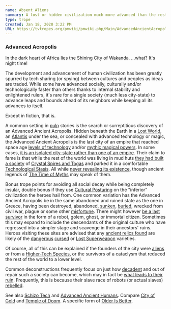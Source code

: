 ```yaml
---
name: Absent Aliens
summary: A lost or hidden civilization much more advanced than the rest of the world outside it.
type: trope
Created: Jan 18, 2020 3:22 PM
URL: https://tvtropes.org/pmwiki/pmwiki.php/Main/AdvancedAncientAcropolis
---
```


### Advanced Acropolis

In the dark heart of Africa lies the Shining City of Wakanda. …what? It's night time!

The development and advancement of human civilization has been greatly spurred by tech sharing (or spying) between cultures and peoples as ideas are traded. While some have advanced socially, culturally and/or technologically faster than others thanks to internal stability and enlightened rulers, it's rare for a single society (much less city-state) to advance leaps and bounds ahead of its neighbors while keeping all its advances to itself.

Except in fiction, that is.

A common setting in [pulp](https://tvtropes.org/pmwiki/pmwiki.php/Main/Pulp) stories is the search or surreptitious discovery of an Advanced Ancient Acropolis. Hidden beneath the Earth in a [Lost World](https://tvtropes.org/pmwiki/pmwiki.php/Main/LostWorld), an [Atlantis](https://tvtropes.org/pmwiki/pmwiki.php/Main/Atlantis) under the sea, or concealed with advanced technology or magic, the Advanced Ancient Acropolis is the last city of an empire that reached space age [levels of technology](https://tvtropes.org/pmwiki/pmwiki.php/Main/BambooTechnology) and/or [mythic magical powers](https://tvtropes.org/pmwiki/pmwiki.php/Main/TheAgeOfMyth). In some cases, [it is an isolated city-state rather than one of an empire](https://tvtropes.org/pmwiki/pmwiki.php/Main/LandOfOneCity). Their claim to fame is that while the rest of the world was living in mud huts [they had built a society](https://tvtropes.org/pmwiki/pmwiki.php/Main/DecadeDissonance) of [Crystal Spires and Togas](https://tvtropes.org/pmwiki/pmwiki.php/Main/CrystalSpiresAndTogas) and parked it in a comfortable [Technological Stasis](https://tvtropes.org/pmwiki/pmwiki.php/Main/MedievalStasis). All while [never revealing its existence](https://tvtropes.org/pmwiki/pmwiki.php/Main/HiddenElfVillage), though ancient legends of [The Time of Myths](https://tvtropes.org/pmwiki/pmwiki.php/Main/TheTimeOfMyths) may speak of them.

Bonus trope points for avoiding all social decay while being completely insular, double bonus if they use [Cultural Posturing](https://tvtropes.org/pmwiki/pmwiki.php/Main/CulturalPosturing) on the "inferior" civilization the heroes hail from. One common variation has the Advanced Ancient Acropolis be in the same abandoned and ruined state as the one in Greece, having been destroyed, abandoned, [sunken](https://tvtropes.org/pmwiki/pmwiki.php/Main/UnderwaterCity), [buried](https://tvtropes.org/pmwiki/pmwiki.php/Main/UndergroundCity), wrecked from civil war, plague or some other [misfortune](https://tvtropes.org/pmwiki/pmwiki.php/Main/EndOfAnAge). There might however [be a last survivor](https://tvtropes.org/pmwiki/pmwiki.php/Main/LivingRelic) in the form of a robot, golem, ghost, or immortal citizen. Sometimes this may expand to include the descendants of the original culture who have regressed into a simpler stage and scavenge in their ancestors' ruins. Heroes visiting these sites are advised that any [ancient relics found](https://tvtropes.org/pmwiki/pmwiki.php/Main/LostTechnology) are likely of the [dangerous](https://tvtropes.org/pmwiki/pmwiki.php/Main/DurableDeathtrap) [cursed](https://tvtropes.org/pmwiki/pmwiki.php/Main/Curse) or [Lost Superweapon](https://tvtropes.org/pmwiki/pmwiki.php/Main/LostSuperweapon) varieties.

Of course, all of this can be explained if the founders of the city were [aliens](https://tvtropes.org/pmwiki/pmwiki.php/Main/SufficientlyAdvancedAlien) or from a [Higher-Tech Species](https://tvtropes.org/pmwiki/pmwiki.php/Main/HigherTechSpecies), or the survivors of a cataclysm that reduced the rest of the world to a lower level.

Common deconstructions frequently focus on just how [decadent](https://tvtropes.org/pmwiki/pmwiki.php/Main/TheHedonist) and out of repair such a society can become, which may in fact be [what leads to their ruin](https://tvtropes.org/pmwiki/pmwiki.php/Main/SoiledCityOnAHill). Frequently, this is because their slave race of robots (or actual slaves) [rebelled](https://tvtropes.org/pmwiki/pmwiki.php/Main/TurnedAgainstTheirMasters).

See also [Schizo Tech](https://tvtropes.org/pmwiki/pmwiki.php/Main/SchizoTech) and [Advanced Ancient Humans](https://tvtropes.org/pmwiki/pmwiki.php/Main/AdvancedAncientHumans). Compare [City of Gold](https://tvtropes.org/pmwiki/pmwiki.php/Main/CityOfGold) and [Temple of Doom](https://tvtropes.org/pmwiki/pmwiki.php/Main/TempleOfDoom). A specific form of [Older Is Better](https://tvtropes.org/pmwiki/pmwiki.php/Main/OlderIsBetter).
